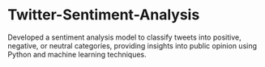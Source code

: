 # Twitter-Sentiment-Analysis
Developed a sentiment analysis model to classify tweets into positive, negative, or neutral categories, providing insights into public opinion using Python and machine learning techniques.
